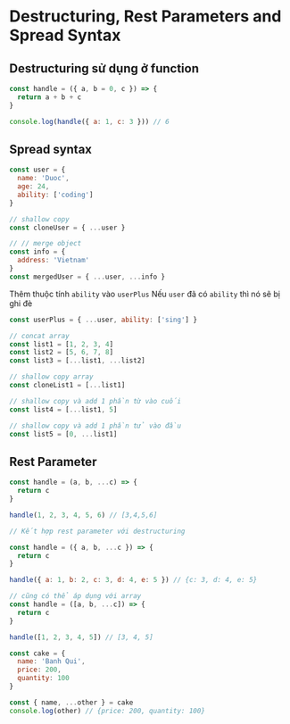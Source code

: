 # Destructuring, Rest Parameters and Spread Syntax

## Destructuring sử dụng ở function

```js
const handle = ({ a, b = 0, c }) => {
  return a + b + c
}

console.log(handle({ a: 1, c: 3 })) // 6
```

## Spread syntax

```js
const user = {
  name: 'Duoc',
  age: 24,
  ability: ['coding']
}

// shallow copy
const cloneUser = { ...user }

// // merge object
const info = {
  address: 'Vietnam'
}
const mergedUser = { ...user, ...info }
```

Thêm thuộc tính `ability` vào `userPlus`
Nếu `user` đã có `ability` thì nó sẽ bị ghi đè

```js
const userPlus = { ...user, ability: ['sing'] }
```

```js
// concat array
const list1 = [1, 2, 3, 4]
const list2 = [5, 6, 7, 8]
const list3 = [...list1, ...list2]

// shallow copy array
const cloneList1 = [...list1]

// shallow copy và add 1 phần từ vào cuối
const list4 = [...list1, 5]

// shallow copy và add 1 phần tử vào đầu
const list5 = [0, ...list1]
```

## Rest Parameter

```js
const handle = (a, b, ...c) => {
  return c
}

handle(1, 2, 3, 4, 5, 6) // [3,4,5,6]

// Kết hợp rest parameter với destructuring

const handle = ({ a, b, ...c }) => {
  return c
}

handle({ a: 1, b: 2, c: 3, d: 4, e: 5 }) // {c: 3, d: 4, e: 5}

// cũng có thể áp dụng với array
const handle = ([a, b, ...c]) => {
  return c
}

handle([1, 2, 3, 4, 5]) // [3, 4, 5]
```

```js
const cake = {
  name: 'Banh Qui',
  price: 200,
  quantity: 100
}

const { name, ...other } = cake
console.log(other) // {price: 200, quantity: 100}
```
